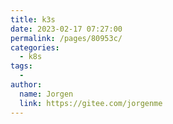 ```yaml
---
title: k3s
date: 2023-02-17 07:27:00
permalink: /pages/80953c/
categories:
  - k8s
tags:
  - 
author: 
  name: Jorgen
  link: https://gitee.com/jorgenme
---
```


